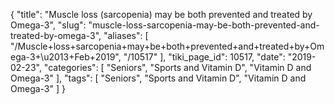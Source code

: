 {
    "title": "Muscle loss (sarcopenia) may be both prevented and treated by Omega-3",
    "slug": "muscle-loss-sarcopenia-may-be-both-prevented-and-treated-by-omega-3",
    "aliases": [
        "/Muscle+loss+sarcopenia+may+be+both+prevented+and+treated+by+Omega-3+\u2013+Feb+2019",
        "/10517"
    ],
    "tiki_page_id": 10517,
    "date": "2019-02-23",
    "categories": [
        "Seniors",
        "Sports and Vitamin D",
        "Vitamin D and Omega-3"
    ],
    "tags": [
        "Seniors",
        "Sports and Vitamin D",
        "Vitamin D and Omega-3"
    ]
}